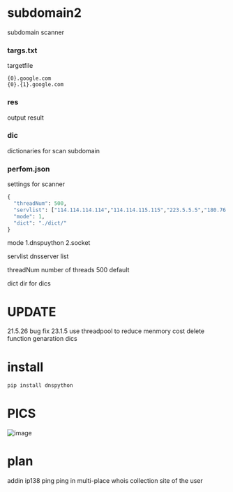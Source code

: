 # subdomain2 

subdomain scanner

### targs.txt 

targetfile

```
{0}.google.com
{0}.{1}.google.com
```

### res 

output result

### dic 

dictionaries for scan subdomain

### perfom.json

settings for scanner

```python
{
  "threadNum": 500,
  "servlist": ["114.114.114.114","114.114.115.115","223.5.5.5","180.76.76.76","119.29.29.29","218.30.118.6"],
  "mode": 1,
  "dict": "./dict/"
}
```
mode  1.dnspuython 2.socket 

servlist dnsserver list

threadNum number of threads 500 default

dict dir for dics

# UPDATE
21.5.26
bug fix
23.1.5
use threadpool to reduce menmory cost
delete function genaration dics 

# install

```bash
pip install dnspython
```

# PICS
![image](https://user-images.githubusercontent.com/97675486/211027317-3e2d7179-6983-4bd8-bcf2-ab7254778016.png)

# plan
addin 
ip138 
ping
ping in multi-place
whois
collection site of the user 


